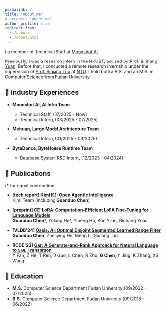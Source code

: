 ```yaml
---
permalink: /
title: "About Me"
# excerpt: "About me"
author_profile: true
redirect_from: 
  - /about/
  - /about.html
---
```


I a member of Technical Staff at [Moonshot AI](https://www.moonshot.cn/).

Previously,  I was a research intern in the [HKUST](https://cse.hkust.edu.hk), advised by [Prof. Binhang Yuan](https://binhangyuan.github.io/site/). Before that, I conducted a remote research internship under the supervision of [Prof. Siqiang Luo](http://siqiangluo.com/) at [NTU](https://www.ntu.edu.sg/scse). I hold both a B.S. and an M.S. in Computer Science from Fudan University.


## 👷 Industry Experiences

- **Moonshot AI, AI Infra Team**
  - Technical Staff, (07/2025 - Now)
  - Technical Intern, (03/2025 - 07/2025)

- **Meituan, Large Model Architecture Team**
  - Technical Intern, (01/2025 - 03/2025)

- **ByteDance, ByteHouse Runtime Team**
  - Database System R&D Intern,  (12/2023 - 04/2024)


<!-- ## Research Experiences

- **CE-LoRA: Computation-Efficient LoRA Fine-Tuning for Language Models [preprint]**\
  *Hong Kong University of Science and Technology, (03/2024 - 01/2025)*\
  *Collaborated with [Prof. Binhang Yuan](https://binhangyuan.github.io/site/) and [Prof. Kun Yuan](https://kunyuan827.github.io)*
  - **Algorithm Development:** Developed *CE-LoRA*, a high-efficiency algorithm for parameter-efficient fine-tuning (PEFT), which significantly reduced backpropagation costs in large language model training. By leveraging structured sparsity and low-rank approximation techniques, the model achieved a $3.39\times$ improvement in training efficiency without sacrificing accuracy.  
  - **Theoretical Analysis:** Conducted a rigorous convergence analysis, proving that *CE-LoRA* maintains the same convergence rate as LoRA, but with reduced computational overhead.


- **Oasis: An Optimal Disjoint Segmented Learned Range Filter [VLDB 24]**\
  *Nanyang Technological University, (02/2023 - 11/2023)*\
  *Collaborated with [Prof. Siqiang Luo](http://siqiangluo.com/) and [Dr. Meng Li](https://njulimn.github.io)*
  - **Oasis:** Developed *Oasis*, a learned range filter that segments the key space into non-overlapping intervals and maps data into a bitmap using a linear model-simulated CDF as the hash function. The filter utilizes block-based Elias-Fano compression to reduce space overhead without compromising query efficiency.  
  - **Oasis+:** Created *Oasis+*, a hybrid range filter that combines learning-based and hash-based methods to enhance filter applicability and robustness across various workloads.  
  - **Integration into RocksDB:** Integrated *Oasis* and *Oasis+* into RocksDB and tested their performance, achieving up to $6.2\times$ improvement in query response times.

- **Gar: A Generate-and-Rank Approach for Natural Language to SQL Translation [ICDE 23]**\
  *Fudan University, (07/2021 - 02/2022)*\
  *Collaborated with [Prof. X. Sean Wang](https://daslab.fudan.edu.cn/61/83/c26852a287107/page.htm)*
  - **Text2SQL Framework Development:** Developed the GAR framework for Text2SQL translation, using a unique "Generate-and-Rank" approach that leverages parsing, generation, and ranking strategies for high-accuracy SQL generation from natural language queries.
  - **Benchmarking:** Built and tested a complex benchmark with self-joins, analyzing GAR's performance against other end-to-end models, providing crucial insights into its strengths in complex query generation. -->


## 📝 Publications

(* for equal contribution)

- **[tech report] [Kimi K2: Open Agentic Intelligence](https://arxiv.org/abs/2507.20534)**\
  Kimi Team (including **Guanduo Chen**)

- **[preprint] [CE-LoRA: Computation-Efficient LoRA Fine-Tuning for Language Models](https://arxiv.org/pdf/2502.01378)**\
  **Guanduo Chen***, Yutong He*, Yipeng Hu, Kun Yuan, Binhang Yuan

- **[VLDB'24] [Oasis: An Optimal Disjoint Segmented Learned Range Filter](https://www.vldb.org/pvldb/vol17/p1911-luo.pdf)**\
  **Guanduo Chen**, Zhenying He, Meng Li, Siqiang Luo

- **[ICDE'23] [Gar: A Generate-and-Rank Approach for Natural Language to SQL Translation](https://ieeexplore.ieee.org/document/10184517)**\
  Y Fan, Z He, T Ren, D Guo, L Chen, R Zhu, **G Chen**, Y Jing, K Zhang, XS Wang



## 📖 Education

- **M.S.** Computer Science Department Fudan University (09/2022 - 07/2025)
- **B.S.** Computer Science Department Fudan University (09/2018 - 06/2022)
